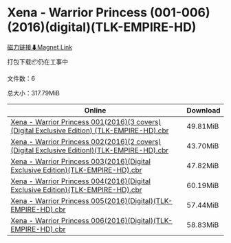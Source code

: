 # Xena - Warrior Princess (001-006)(2016)(digital)(TLK-EMPIRE-HD)

[磁力链接⬇Magnet Link](magnet:?xt=urn:btih:d2e09625989497e855de49709c258811dfc3b5ae&dn=Xena%20-%20Warrior%20Princess%20%28001-006%29%282016%29%28digital%29%28TLK-EMPIRE-HD%29)

打包下载📦仍在工事中

文件数：6

总大小：317.79MiB

Online | Download
--- | ---
[Xena - Warrior Princess 001(2016)(3 covers)(Digital Exclusive Edition) (TLK-EMPIRE-HD).cbr](https://github.com/alicewish/markdown/blob/master/comic/Xena-Warrior-Princess-001-2016-3-covers-Digital-Exclusive-Edition-TLK-EMPIRE-HD-cbr.md) | 49.81MiB
[Xena - Warrior Princess 002(2016)(2 covers)(Digital Exclusive Editionl)(TLK-EMPIRE-HD).cbr](https://github.com/alicewish/markdown/blob/master/comic/Xena-Warrior-Princess-002-2016-2-covers-Digital-Exclusive-Editionl-TLK-EMPIRE-HD-cbr.md) | 43.70MiB
[Xena - Warrior Princess 003(2016)(Digital Exclusive Edition)(TLK-EMPIRE-HD).cbr](https://github.com/alicewish/markdown/blob/master/comic/Xena-Warrior-Princess-003-2016-Digital-Exclusive-Edition-TLK-EMPIRE-HD-cbr.md) | 47.82MiB
[Xena - Warrior Princess 004(2016)(Digital Exclusive Edition)(TLK-EMPIRE-HD).cbr](https://github.com/alicewish/markdown/blob/master/comic/Xena-Warrior-Princess-004-2016-Digital-Exclusive-Edition-TLK-EMPIRE-HD-cbr.md) | 60.19MiB
[Xena - Warrior Princess 005(2016)(Digital)(TLK-EMPIRE-HD).cbr](https://github.com/alicewish/markdown/blob/master/comic/Xena-Warrior-Princess-005-2016-Digital-TLK-EMPIRE-HD-cbr.md) | 57.44MiB
[Xena - Warrior Princess 006(2016)(Digital)(TLK-EMPIRE-HD).cbr](https://github.com/alicewish/markdown/blob/master/comic/Xena-Warrior-Princess-006-2016-Digital-TLK-EMPIRE-HD-cbr.md) | 58.83MiB